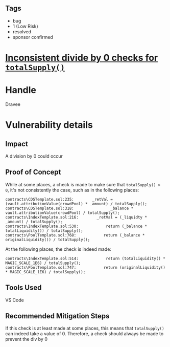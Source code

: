 ## Tags

- bug
- 1 (Low Risk)
- resolved
- sponsor confirmed

# [Inconsistent divide by 0 checks for `totalSupply()`](https://github.com/code-423n4/2022-01-insure-findings/issues/287) 

# Handle

Dravee


# Vulnerability details

## Impact
A division by 0 could occur

## Proof of Concept
While at some places, a check is made to make sure that `totalSupply() > 0`, it's not consistently the case, such as in the following places: 
```
contracts\CDSTemplate.sol:235:        _retVal = (vault.attributionValue(crowdPool) * _amount) / totalSupply();
contracts\CDSTemplate.sol:318:                _balance * vault.attributionValue(crowdPool) / totalSupply();
contracts\IndexTemplate.sol:216:        _retVal = (_liquidty * _amount) / totalSupply();
contracts\IndexTemplate.sol:530:            return (_balance * totalLiquidity()) / totalSupply();
contracts\PoolTemplate.sol:768:            return (_balance * originalLiquidity()) / totalSupply();
```

At the following places, the check is indeed made:
```
contracts\IndexTemplate.sol:514:            return (totalLiquidity() * MAGIC_SCALE_1E6) / totalSupply();
contracts\PoolTemplate.sol:747:            return (originalLiquidity() * MAGIC_SCALE_1E6) / totalSupply();
```

## Tools Used
VS Code

## Recommended Mitigation Steps
If this check is at least made at some places, this means that `totalSupply()` can indeed take a value of 0. Therefore, a check should always be made to prevent the div by 0

